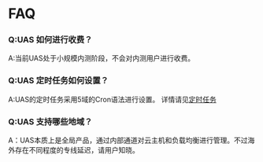 # FAQ


### Q:UAS 如何进行收费？

A:当前UAS处于小规模内测阶段，不会对内测用户进行收费。

### Q:UAS 定时任务如何设置？

A:UAS的定时任务采用5域的Cron语法进行设置。 详情请见[定时任务](http://docs.ucloud.cn/uas/guide/schedule)

### Q:UAS 支持哪些地域？

A：UAS本质上是全局产品，通过内部通道对云主机和负载均衡进行管理。不过海外存在不同程度的专线延迟，请用户知晓。

